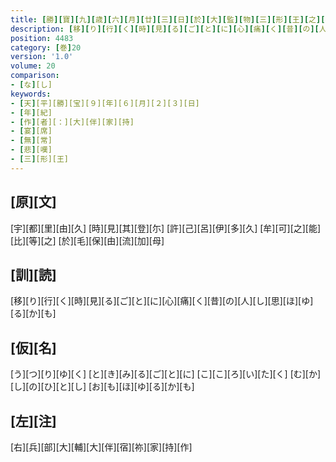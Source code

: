 ```yaml
---
title: [勝][寶][九][歳][六][月][廿][三][日][於][大][監][物][三][形][王][之][宅][宴][歌][一][首]
description: [移][り][行][く][時][見][る][ご][と][に][心][痛][く][昔][の][人][し][思][ほ][ゆ][る][か][も]
position: 4483
category: [巻]20
version: '1.0'
volume: 20
comparison:
- [な][し]
keywords:
- [天][平][勝][宝][９][年][６][月][２][３][日]
- [年][紀]
- [作][者][：][大][伴][家][持]
- [宴][席]
- [無][常]
- [悲][嘆]
- [三][形][王]
---
```


## [原][文]

[宇][都][里][由][久] [時][見][其][登][尓] [許][己][呂][伊][多][久] [牟][可][之][能][比][等][之] [於][毛][保][由][流][加][母]

## [訓][読]

[移][り][行][く][時][見][る][ご][と][に][心][痛][く][昔][の][人][し][思][ほ][ゆ][る][か][も]

## [仮][名]

[う][つ][り][ゆ][く] [と][き][み][る][ご][と][に] [こ][こ][ろ][い][た][く] [む][か][し][の][ひ][と][し] [お][も][ほ][ゆ][る][か][も]

## [左][注]

[右][兵][部][大][輔][大][伴][宿][祢][家][持][作]
